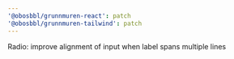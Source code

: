 ```yaml
---
'@obosbbl/grunnmuren-react': patch
'@obosbbl/grunnmuren-tailwind': patch
---
```


Radio: improve alignment of input when label spans multiple lines
